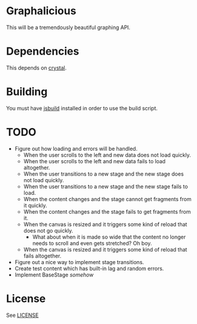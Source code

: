 # Graphalicious

This will be a tremendously beautiful graphing API.

# Dependencies

This depends on [crystal](https://github.com/unixpickle/crystal).

# Building

You must have [jsbuild](https://github.com/unixpickle/jsbuild) installed in order to use the build script.

# TODO

 * Figure out how loading and errors will be handled.
   * When the user scrolls to the left and new data does not load quickly.
   * When the user scrolls to the left and new data fails to load altogether.
   * When the user transitions to a new stage and the new stage does not load quickly.
   * When the user transitions to a new stage and the new stage fails to load.
   * When the content changes and the stage cannot get fragments from it quickly.
   * When the content changes and the stage fails to get fragments from it.
   * When the canvas is resized and it triggers some kind of reload that does not go quickly.
     * What about when it is made so wide that the content no longer needs to scroll and even gets stretched? Oh boy.
   * When the canvas is resized and it triggers some kind of reload that fails altogether.
 * Figure out a nice way to implement stage transitions.
 * Create test content which has built-in lag and random errors.
 * Implement BaseStage *somehow*

# License

See [LICENSE](LICENSE)
